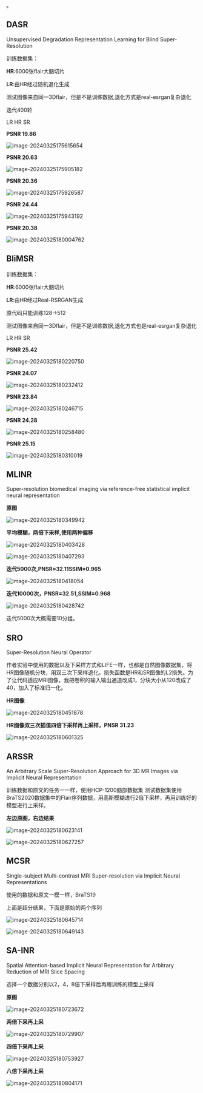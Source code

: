 。



## DASR

Unsupervised Degradation Representation Learning for Blind Super-Resolution

训练数据集：

**HR**:6000张flair大脑切片 

**LR**:由HR经过随机退化生成

测试图像来自同一3Dflair，但是不是训练数据,退化方式是real-esrgan复杂退化

迭代400轮

LR  HR   SR

**PSNR 19.86**

![image-20240325175615654](model_result.assets/image-20240325175615654.png)



**PSNR 20.63**

![image-20240325175905182](model_result.assets/image-20240325175905182.png)



**PSNR 20.36**

![image-20240325175926587](model_result.assets/image-20240325175926587.png)



**PSNR 24.44**

![image-20240325175943192](model_result.assets/image-20240325175943192.png)



**PSNR 20.38**

![image-20240325180004762](model_result.assets/image-20240325180004762.png)



## BliMSR

训练数据集：

**HR**:6000张flair大脑切片 

**LR**:由HR经过Real-RSRGAN生成

原代码只能训练128→512

测试图像来自同一3Dflair，但是不是训练数据,退化方式也是real-esrgan复杂退化



LR  HR   SR



**PSNR 25.42**

![image-20240325180220750](model_result.assets/image-20240325180220750.png)



**PSNR 24.07**

![image-20240325180232412](model_result.assets/image-20240325180232412.png)



**PSNR 23.84**

![image-20240325180246715](model_result.assets/image-20240325180246715.png)



**PSNR 24.28**

![image-20240325180258480](model_result.assets/image-20240325180258480.png)



**PSNR 25.15**

![image-20240325180310019](model_result.assets/image-20240325180310019.png)



## MLINR

Super-resolution biomedical imaging via reference-free statistical implicit neural representation



**原图**

![image-20240325180349942](model_result.assets/image-20240325180349942.png)



**平均模糊，两倍下采样,使用两种偏移**

![image-20240325180403428](model_result.assets/image-20240325180403428.png)

![image-20240325180407293](model_result.assets/image-20240325180407293.png)



**迭代5000次,PNSR=32.11SSIM=0.965**

![image-20240325180418054](model_result.assets/image-20240325180418054.png)



**迭代10000次，PNSR=32.51,SSIM=0.968**

![image-20240325180428742](model_result.assets/image-20240325180428742.png)

迭代5000次大概需要10分组。



## SRO

Super-Resolution Neural Operator

作者实验中使用的数据以及下采样方式和LIFE一样，也都是自然图像数据集，将HR图像随机分块，用双三次下采样退化。损失函数是HR和SR图像的L2损失。为了让代码适应MRI图像，我把卷积的输入输出通道改成1，分块大小从120改成了40，加入了标准归一化。



**HR图像**

![image-20240325180451878](model_result.assets/image-20240325180451878.png)



**HR图像双三次插值四倍下采样再上采样，PNSR 31.23**

![image-20240325180601325](model_result.assets/image-20240325180601325.png)



## ARSSR

An Arbitrary Scale Super-Resolution Approach for 3D MR Images via Implicit Neural Representation

训练数据和原文的任务一一样，使用HCP-1200脑部数据集 测试数据集使用BraTS2020数据集中的Flair序列数据，用高斯模糊进行2倍下采样，再用训练好的模型进行上采样。

**左边原图，右边结果**

![image-20240325180623141](model_result.assets/image-20240325180623141.png)

![image-20240325180627257](model_result.assets/image-20240325180627257.png)



## MCSR

Single-subject Multi-contrast MRI Super-resolution via Implicit Neural Representations

使用的数据和原文一模一样，BraTS19

上面是超分结果，下面是原始的两个序列

![image-20240325180645714](model_result.assets/image-20240325180645714.png)

![image-20240325180649143](model_result.assets/image-20240325180649143.png)



## SA-INR

Spatial Attention-based Implicit Neural Representation for Arbitrary Reduction of MRI Slice Spacing

选择一个数据分别以2，4，8倍下采样后再用训练的模型上采样



**原图**

![image-20240325180723672](model_result.assets/image-20240325180723672.png)



**两倍下采再上采**

![image-20240325180729907](model_result.assets/image-20240325180729907.png)



**四倍下采再上采**

![image-20240325180753927](model_result.assets/image-20240325180753927.png)



**八倍下采再上采**

![image-20240325180804171](model_result.assets/image-20240325180804171.png)





